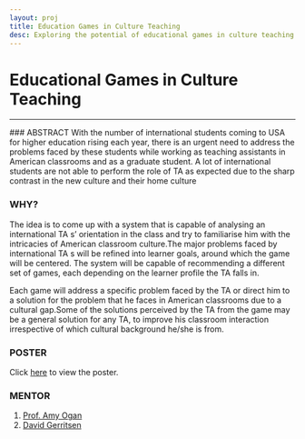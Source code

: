 ```yaml
---
layout: proj
title: Education Games in Culture Teaching
desc: Exploring the potential of educational games in culture teaching.
---
```


# Educational Games in Culture Teaching

<hr>
### ABSTRACT
With the number of international students coming to USA for higher education rising each year, there is an urgent need to address the problems faced by these students while working as teaching assistants in American classrooms and as a graduate student. A lot of international students are not able to perform the role of TA as expected due to the sharp contrast in the new culture and their home culture

### WHY?
The idea is to come up with a system that is capable of analysing an international TA s’ orientation in the class and try to familiarise him with the intricacies of American classroom culture.The major problems faced by international TA s will be refined into learner goals, around which the game will be centered. The system will be capable of recommending a different set of games, each depending on the learner profile the TA falls in.

Each game will address a specific problem faced by the TA or direct him to a solution for the problem that he faces in American classrooms due to a cultural gap.Some of the solutions perceived by the TA from the game may be a general solution for any TA, to improve his classroom interaction irrespective of which cultural background he/she is from.


### POSTER

Click <a href="{{ site.url }}/assets/pdf/culture.pdf" target="_blank">here</a> to view the poster.

### MENTOR
1. [Prof. Amy Ogan](https://www.hcii.cmu.edu/people/amy-ogan)
2. [David Gerritsen](https://www.hcii.cmu.edu/people/david-gerritsen)

